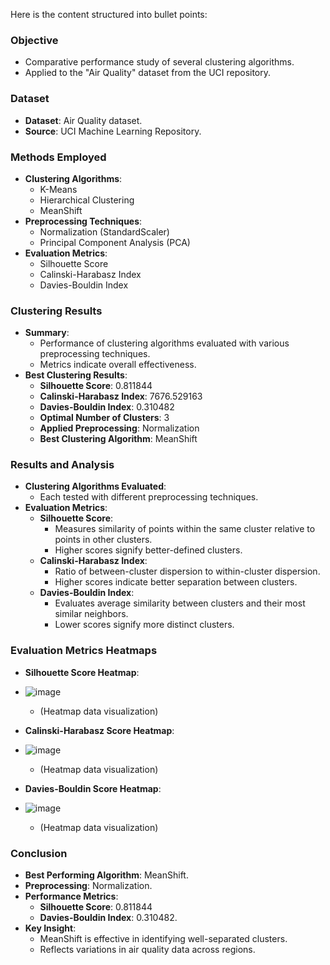 Here is the content structured into bullet points:

### Objective
- Comparative performance study of several clustering algorithms.
- Applied to the "Air Quality" dataset from the UCI repository.

### Dataset
- **Dataset**: Air Quality dataset.
- **Source**: UCI Machine Learning Repository.

### Methods Employed
- **Clustering Algorithms**:
  - K-Means
  - Hierarchical Clustering
  - MeanShift
- **Preprocessing Techniques**:
  - Normalization (StandardScaler)
  - Principal Component Analysis (PCA)
- **Evaluation Metrics**:
  - Silhouette Score
  - Calinski-Harabasz Index
  - Davies-Bouldin Index

### Clustering Results
- **Summary**:
  - Performance of clustering algorithms evaluated with various preprocessing techniques.
  - Metrics indicate overall effectiveness.
- **Best Clustering Results**:
  - **Silhouette Score**: 0.811844
  - **Calinski-Harabasz Index**: 7676.529163
  - **Davies-Bouldin Index**: 0.310482
  - **Optimal Number of Clusters**: 3
  - **Applied Preprocessing**: Normalization
  - **Best Clustering Algorithm**: MeanShift

### Results and Analysis
- **Clustering Algorithms Evaluated**:
  - Each tested with different preprocessing techniques.
- **Evaluation Metrics**:
  - **Silhouette Score**:
    - Measures similarity of points within the same cluster relative to points in other clusters.
    - Higher scores signify better-defined clusters.
  - **Calinski-Harabasz Index**:
    - Ratio of between-cluster dispersion to within-cluster dispersion.
    - Higher scores indicate better separation between clusters.
  - **Davies-Bouldin Index**:
    - Evaluates average similarity between clusters and their most similar neighbors.
    - Lower scores signify more distinct clusters.

### Evaluation Metrics Heatmaps
- **Silhouette Score Heatmap**:
- ![image](https://github.com/user-attachments/assets/ef8635e3-3bfd-447e-a8bd-eb7f5e1bb91d)

  - (Heatmap data visualization)
- **Calinski-Harabasz Score Heatmap**:
- ![image](https://github.com/user-attachments/assets/40771668-8ee4-461a-b6f0-a1d1e2d9fa46)

  - (Heatmap data visualization)
- **Davies-Bouldin Score Heatmap**:
- ![image](https://github.com/user-attachments/assets/fcc34485-e964-4d56-9a0e-e5cf52257bd5)

  - (Heatmap data visualization)

### Conclusion
- **Best Performing Algorithm**: MeanShift.
- **Preprocessing**: Normalization.
- **Performance Metrics**:
  - **Silhouette Score**: 0.811844
  - **Davies-Bouldin Index**: 0.310482.
- **Key Insight**:
  - MeanShift is effective in identifying well-separated clusters.
  - Reflects variations in air quality data across regions.
